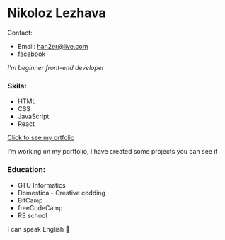 # Nikoloz Lezhava

Contact:

* Email: han2er@live.com
* [facebook](fb.com/han2er)

_I’m beginner front-end developer_

### Skils:
* HTML
* CSS
* JavaScript
* React

[Click to see my ortfolio](https://github.com/Han2er)

I’m working on my portfolio, I have created some projects you can see it

### Education:
* GTU Informatics
* Domestica - Creative codding
* BitCamp
* freeCodeCamp
* RS school

I can speak English :slightly_smiling_face:
